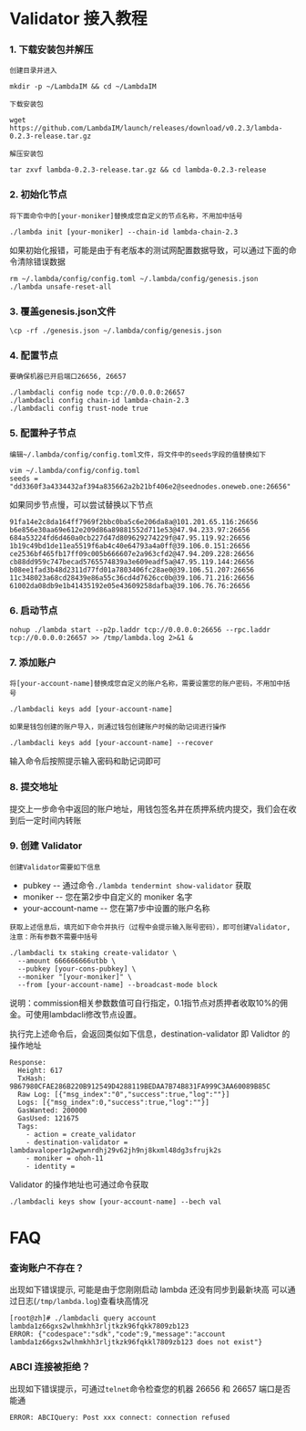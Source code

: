 # Validator 接入教程

### 1. 下载安装包并解压
`创建目录并进入`
```
mkdir -p ~/LambdaIM && cd ~/LambdaIM
```
`下载安装包`
```
wget https://github.com/LambdaIM/launch/releases/download/v0.2.3/lambda-0.2.3-release.tar.gz
```

`解压安装包`
```
tar zxvf lambda-0.2.3-release.tar.gz && cd lambda-0.2.3-release
```

### 2. 初始化节点  
`将下面命令中的[your-moniker]替换成您自定义的节点名称，不用加中括号`
```
./lambda init [your-moniker] --chain-id lambda-chain-2.3
```
如果初始化报错，可能是由于有老版本的测试网配置数据导致，可以通过下面的命令清除错误数据
```
rm ~/.lambda/config/config.toml ~/.lambda/config/genesis.json
./lambda unsafe-reset-all
```

### 3. 覆盖genesis.json文件
```
\cp -rf ./genesis.json ~/.lambda/config/genesis.json
```

### 4. 配置节点
`要确保机器已开启端口26656, 26657`
```
./lambdacli config node tcp://0.0.0.0:26657
./lambdacli config chain-id lambda-chain-2.3
./lambdacli config trust-node true
```

### 5. 配置种子节点  
`编辑~/.lambda/config/config.toml文件，将文件中的seeds字段的值替换如下`
```
vim ~/.lambda/config/config.toml
seeds = "dd3360f3a4334432af394a835662a2b21bf406e2@seednodes.oneweb.one:26656"
```

如果同步节点慢，可以尝试替换以下节点
```
91fa14e2c8da164ff7969f2bbc0ba5c6e206da8a@101.201.65.116:26656
b6e856e30aa69e612e209d86a89881552d711e53@47.94.233.97:26656
684a53224fd6d460a0cb227d47d809629274229f@47.95.119.92:26656
1b19c49bd1de11ea5519f6ab4c40e64793a4a0ff@39.106.0.151:26656
ce2536bf465fb17ff09c005b666607e2a963cfd2@47.94.209.228:26656
cb88dd959c747becad5765574839a3e609eadf5a@47.95.119.144:26656
b08ee1fad3b48d2311d77fd01a7803406fc28ae0@39.106.51.207:26656
11c348023a68cd28439e86a55c36cd4d7626cc0b@39.106.71.216:26656
61002da08db9e1b41435192e05e43609258dafba@39.106.76.76:26656
```


### 6. 启动节点  
```
nohup ./lambda start --p2p.laddr tcp://0.0.0.0:26656 --rpc.laddr tcp://0.0.0.0:26657 >> /tmp/lambda.log 2>&1 &
```

### 7. 添加账户  
`将[your-account-name]替换成您自定义的账户名称，需要设置您的账户密码，不用加中括号`
```
./lambdacli keys add [your-account-name]
```

```如果是钱包创建的账户导入，则通过钱包创建账户时候的助记词进行操作```
```
./lambdacli keys add [your-account-name] --recover
```
输入命令后按照提示输入密码和助记词即可


### 8. 提交地址
提交上一步命令中返回的账户地址，用钱包签名并在质押系统内提交，我们会在收到后一定时间内转账

### 9. 创建 Validator  
`创建Validator需要如下信息`
* pubkey -- 通过命令`./lambda tendermint show-validator` 获取
* moniker -- 您在第2步中自定义的 moniker 名字
* your-account-name -- 您在第7步中设置的账户名称

`获取上述信息后，填充如下命令并执行（过程中会提示输入账号密码），即可创建Validator, 注意：所有参数不需要中括号`
```
./lambdacli tx staking create-validator \
  --amount 666666666utbb \
  --pubkey [your-cons-pubkey] \
  --moniker "[your-moniker]" \
  --from [your-account-name] --broadcast-mode block 
```
说明：commission相关参数数值可自行指定，0.1指节点对质押者收取10%的佣金。可使用lambdacli修改节点设置。

执行完上述命令后，会返回类似如下信息，destination-validator 即 Validtor 的操作地址
```
Response:
  Height: 617
  TxHash: 9B67980CFAE286B220B912549D4288119BEDAA7B74B831FA999C3AA60089B85C
  Raw Log: [{"msg_index":"0","success":true,"log":""}]
  Logs: [{"msg_index":0,"success":true,"log":""}]
  GasWanted: 200000
  GasUsed: 121675
  Tags: 
    - action = create_validator
    - destination-validator = lambdavaloper1g2wgwnrdhj29v62jh9nj8kxml48dg3sfrujk2s
    - moniker = ohoh-11
    - identity =
```

Validator 的操作地址也可通过命令获取
```
./lambdacli keys show [your-account-name] --bech val
```

# FAQ
### 查询账户不存在？

出现如下错误提示, 可能是由于您刚刚启动 lambda 还没有同步到最新块高
可以通过日志(`/tmp/lambda.log`)查看块高情况
```
[root@zh]# ./lambdacli query account lambda1z66gxs2wlhmkhh3rljtkzk96fqkk7809zb123
ERROR: {"codespace":"sdk","code":9,"message":"account lambda1z66gxs2wlhmkhh3rljtkzk96fqkkl7809zb123 does not exist"}
```

### ABCI 连接被拒绝？
出现如下错误提示，可通过`telnet`命令检查您的机器 26656 和 26657 端口是否能通
```
ERROR: ABCIQuery: Post xxx connect: connection refused
```



